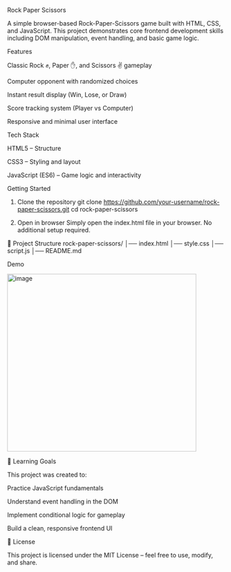 Rock Paper Scissors 

A simple browser-based Rock-Paper-Scissors game built with HTML, CSS, and JavaScript.
This project demonstrates core frontend development skills including DOM manipulation, event handling, and basic game logic.

Features

Classic Rock ✊, Paper ✋, and Scissors ✌️ gameplay

Computer opponent with randomized choices

Instant result display (Win, Lose, or Draw)

Score tracking system (Player vs Computer)

Responsive and minimal user interface

Tech Stack

HTML5 – Structure

CSS3 – Styling and layout

JavaScript (ES6) – Game logic and interactivity

Getting Started
1. Clone the repository
git clone https://github.com/your-username/rock-paper-scissors.git
cd rock-paper-scissors

2. Open in browser
Simply open the index.html file in your browser.
No additional setup required.

📂 Project Structure
rock-paper-scissors/
│── index.html
│── style.css
│── script.js
│── README.md

Demo

<img width="437" height="411" alt="image" src="https://github.com/user-attachments/assets/9bfd59eb-e2f6-4e98-955f-d86b2fbad3fc" />

🎯 Learning Goals

This project was created to:

Practice JavaScript fundamentals

Understand event handling in the DOM

Implement conditional logic for gameplay

Build a clean, responsive frontend UI

📜 License

This project is licensed under the MIT License – feel free to use, modify, and share.
